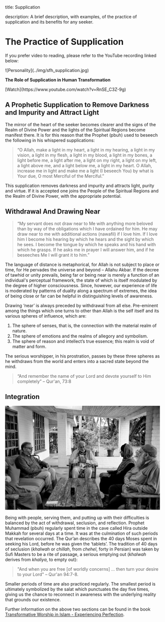 title: Supplication

description: A brief description, with examples, of the practice of supplication and its benefits for any seeker.

# The Practice of Supplication

If you prefer video to reading, please refer to the YouTube recording linked below:

<div markdown="1" class="card video sidebar center gemoji center-content">

<div markdown="2" class="video-image">
![Personality](../img/sfh_supplication.jpg)
</div>

**The Role of Supplication in Human Transformation**

<div markdown="3" class="video-link">
[Watch](https://www.youtube.com/watch?v=RnSE_C3Z-9g)
</div>

</div>

## A Prophetic Supplication to Remove Darkness and Impurity and Attract Light

The mirror of the heart of the seeker becomes clearer and the signs of the Realm of Divine Power and the lights of the Spiritual Regions become manifest there. It is for this reason that the Prophet (pbuh) used to beseech the following in his whispered supplications:

> “O Allah, make a light in my heart, a light in my hearing, a light in my vision, a light in my flesh, a light in my blood, a light in my bones, a light before me, a light after me, a light on my right, a light on my left, a light above me, and a light below me, a light in my heart. O Allah, increase me in light and make me a light (I beseech You) by what is Your due, O most Merciful of the Merciful.”

This supplication removes darkness and impurity and attracts light, purity and virtue. If it is accepted one joins the People of the Spiritual Regions and the Realm of Divine Power, with the appropriate potential.

## Withdrawal And Drawing Near  

> “My servant does not draw near to Me with anything more beloved than by way of the obligations which I have ordained for him. He may draw near to me with additional actions (nawafil) if I love him. If I love him I become his hearing by which he hears and the sight by which he sees. I become the tongue by which he speaks and his hand with which he grasps. If he asks me in prayer I will answer him, and if he beseeches Me I will grant it to him.”        

The language of distance is metaphorical, for Allah is not subject to place or time, for He pervades the universe and beyond – Allahu Akbar. If the decree of tawhid or unity prevails, being far or being near is merely a function of an individual's perceptual framework, the state of which is itself modulated by the degree of higher consciousness. Since, however, our experience of life is moderated by patterns of duality along a spectrum of extremes, the idea of being close or far can be helpful in distinguishing levels of awareness.  

Drawing ‘near’ is always preceded by withdrawal from all else. Pre-eminent among the things which one turns to other than Allah is the self itself and its various spheres of influence, which are:

1. The sphere of senses, that is, the connection with the material realm of nature.
2. The sphere of emotions and the realms of allegory and symbolism.  
3. The sphere of reason and intellect’s true essence; this realm is void of matter and form.

The serious worshipper, in his prostration, passes by these three spheres as he withdraws from the world and enters into a sacred state beyond the mind.  

> “And remember the name of your Lord and devote yourself to Him completely” – Qur'an, 73:8  

## Integration

![Be With The People](../img/sfh_with_people.jpg)

Being with people, serving them, and putting up with their difficulties is balanced by the act of withdrawal, seclusion, and reflection. Prophet Muhammad (pbuh) regularly spent time in the cave called Hira outside Makkah for several days at a time. It was at the culmination of such periods that revelation occurred. The Qur’an describes the 40 days Moses spent in seeking his Lord, before he was given the ‘tablets’. The tradition of 40 days of seclusion (_khalwah_ or _chillah_, from _chehel_, forty in Persian) was taken by Sufi Masters to be a rite of passage, a serious emptying out (_khalwah_ derives from _khaliya_, to empty out): 

> "And when you are free [of worldly concerns] … then turn your desire to your Lord" – Qur'an 94:7-8.  

Smaller periods of time are also practiced regularly. The smallest period is ultimately symbolized by the salat which punctuates the day five times, giving us the chance to reconnect in awareness with the underlying reality that grounds our existence.

Further information on the above two sections can be found in the book [Transformative Worship in Islam - Experiencing Perfection](../../books/general-islam/transformative-worship).

